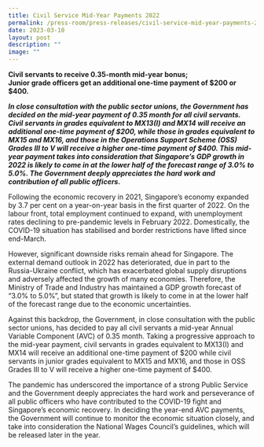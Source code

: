 ```yaml
---
title: Civil Service Mid‑Year Payments 2022
permalink: /press-room/press-releases/civil-service-mid-year-payments-2022/
date: 2023-03-10
layout: post
description: ""
image: ""
---
```

**<p align=centre>Civil servants to receive 0.35-month mid-year bonus;   
Junior grade officers get an additional one-time payment of $200 or $400. </p>**

**_In close consultation with the public sector unions, the Government has decided on the mid-year payment of 0.35 month for all civil servants. Civil servants in grades equivalent to MX13(I) and MX14 will receive an additional one-time payment of $200, while those in grades equivalent to MX15 and MX16, and those in the Operations Support Scheme (OSS) Grades III to V will receive a higher one-time payment of $400. This mid-year payment takes into consideration that Singapore’s GDP growth in 2022 is likely to come in at the lower half of the forecast range of 3.0% to 5.0%. The Government deeply appreciates the hard work and contribution of all public officers._**  
  
Following the economic recovery in 2021, Singapore’s economy expanded by 3.7 per cent on a year-on-year basis in the first quarter of 2022. On the labour front, total employment continued to expand, with unemployment rates declining to pre-pandemic levels in February 2022. Domestically, the COVID-19 situation has stabilised and border restrictions have lifted since end-March.   
  
However, significant downside risks remain ahead for Singapore. The external demand outlook in 2022 has deteriorated, due in part to the Russia-Ukraine conflict, which has exacerbated global supply disruptions and adversely affected the growth of many economies. Therefore, the Ministry of Trade and Industry has maintained a GDP growth forecast of “3.0% to 5.0%”, but stated that growth is likely to come in at the lower half of the forecast range due to the economic uncertainties.   
  
Against this backdrop, the Government, in close consultation with the public sector unions, has decided to pay all civil servants a mid-year Annual Variable Component (AVC) of 0.35 month. Taking a progressive approach to the mid-year payment, civil servants in grades equivalent to MX13(I) and MX14 will receive an additional one-time payment of $200 while civil servants in junior grades equivalent to MX15 and MX16, and those in OSS Grades III to V will receive a higher one-time payment of $400.   
  
The pandemic has underscored the importance of a strong Public Service and the Government deeply appreciates the hard work and perseverance of all public officers who have contributed to the COVID-19 fight and Singapore’s economic recovery. In deciding the year-end AVC payments, the Government will continue to monitor the economic situation closely, and take into consideration the National Wages Council’s guidelines, which will be released later in the year.